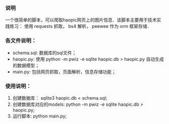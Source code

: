 ### 说明
  一个很简单的脚本，可以爬取haopic网页上的图片信息．该脚本主要用于技术实践练习： 使用 requests 抓取， bs4 解析， peewee 作为 orm 框架存储．

### 各文件说明：
  * schema.sql: 数据库的sql文件；
  * haopic.py: 使用 python -m pwiz -e sqlite haopic.db > haopic.py 自动生成的数据模型；
  * main.py: 包括网页抓取，页面解析，信息存储功能；

### 使用说明：
  1. 创建数据库： sqlite3 haopic.db < schema.sql;
  2. 创建数据库对应的models: python -m pwiz -e sqlite haopic.db > haopic.py;
  3. 运行脚本: python main.py;
